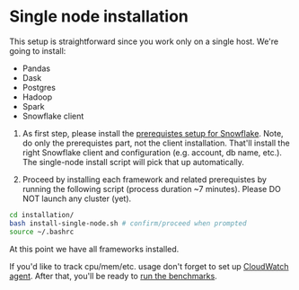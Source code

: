 # Single node installation

This setup is straightforward since you work only on a single host.
We're going to install:

- Pandas
- Dask
- Postgres
- Hadoop
- Spark
- Snowflake client



1) As first step, please install the [prerequistes setup for Snowflake](./SNOWFLAKE.md#prerequisites).
Note, do only the prerequistes part, not the client installation.
That'll install the right Snowflake client and configuration (e.g. account, db name, etc.).
The single-node install script will pick that up automatically.

2) Proceed by installing each framework and related prerequistes by running the following script (process duration ~7 minutes).
Please DO NOT launch any cluster (yet).

```bash
cd installation/
bash install-single-node.sh # confirm/proceed when prompted
source ~/.bashrc
```
At this point we have all frameworks installed.

If you'd like to track cpu/mem/etc. usage don't forget to set up [CloudWatch agent](./CLOUDWATCH.md).
After that, you'll be ready to [run the benchmarks](../benchmark/README.md).
